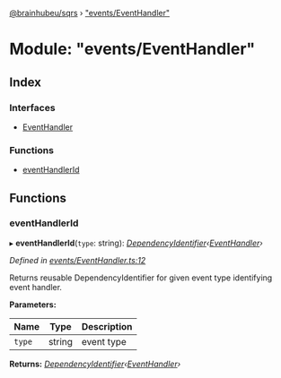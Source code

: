[@brainhubeu/sqrs](../README.md) › ["events/EventHandler"](_events_eventhandler_.md)

# Module: "events/EventHandler"

## Index

### Interfaces

* [EventHandler](../interfaces/_events_eventhandler_.eventhandler.md)

### Functions

* [eventHandlerId](_events_eventhandler_.md#eventhandlerid)

## Functions

###  eventHandlerId

▸ **eventHandlerId**(`type`: string): *[DependencyIdentifier](_di_dependencies_.md#dependencyidentifier)‹[EventHandler](../interfaces/_events_eventhandler_.eventhandler.md)›*

*Defined in [events/EventHandler.ts:12](https://github.com/brainhubeu/sqrs/blob/5e9c52a/packages/sqrs/src/events/EventHandler.ts#L12)*

Returns reusable DependencyIdentifier for given event type identifying event handler.

**Parameters:**

Name | Type | Description |
------ | ------ | ------ |
`type` | string | event type |

**Returns:** *[DependencyIdentifier](_di_dependencies_.md#dependencyidentifier)‹[EventHandler](../interfaces/_events_eventhandler_.eventhandler.md)›*
